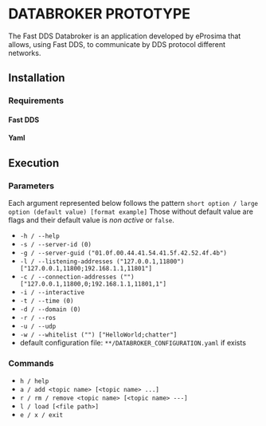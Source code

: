 # DATABROKER PROTOTYPE

The Fast DDS Databroker is an application developed by eProsima that allows, using Fast DDS,
to communicate by DDS protocol different networks.

## Installation

### Requirements

#### Fast DDS

#### Yaml

## Execution

### Parameters

Each argument represented below follows the pattern `short option / large option (default value) [format example]`
Those without default value are flags and their default value is _non active_ or `false`.

- `-h / --help`
- `-s / --server-id (0)`
- `-g / --server-guid ("01.0f.00.44.41.54.41.5f.42.52.4f.4b")`
- `-l / --listening-addresses ("127.0.0.1,11800") ["127.0.0.1,11800;192.168.1.1,11801"]`
- `-c / --connection-addresses ("") ["127.0.0.1,11800,0;192.168.1.1,11801,1"]`
- `-i / --interactive`
- `-t / --time (0)`
- `-d / --domain (0)`
- `-r / --ros`
- `-u / --udp`
- `-w / --whitelist ("") ["HelloWorld;chatter"]`
- default configuration file: `**/DATABROKER_CONFIGURATION.yaml` if exists

### Commands

- `h / help`
- `a / add <topic name> [<topic name> ...]`
- `r / rm / remove <topic name> [<topic name> ---]`
- `l / load [<file path>]`
- `e / x / exit`
